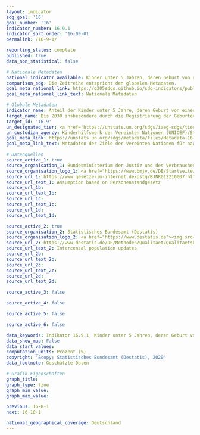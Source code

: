 ```yaml
---
layout: indicator
sdg_goal: '16'
goal_number: '16'
indicator_number: 16.9.1
indicator_sort_order: '16-09-01'
permalink: /16-9-1/

reporting_status: complete
published: true
data_non_statistical: false

# Nationale Metadaten
national_indicator_available: Kinder unter 5 Jahren, deren Geburt von einer Zivilbehörde registriert worden ist
comparison_sdg: Die Zeitreihe entspricht den globalen Metadaten.
goal_meta_national_link: https://g205sdgs.github.io/sdg-indicators/public/MetaDe/16.9.1.pdf
goal_meta_national_link_text: Nationale Metadaten

# Globale Metadaten
indicator_name: Anteil der Kinder unter 5 Jahre, deren Geburt von einer Zivilbehörde registriert wurde, nach Alter
target_name: Bis 2030 insbesondere durch die Registrierung der Geburten dafür sorgen, dass alle Menschen eine rechtliche Identität haben
target_id: '16.9'
un_designated_tier: <a href='https://unstats.un.org/sdgs/iaeg-sdgs/tier-classification/' title='Klicken Sie hier um weitere Informationen zur UN-Tier-Klassifikation zu erhalten.'>Tier I</a>
un_custodian_agency: Kinderhilfswerk der Vereinten Nationen (UNICEF)/Statistischen Division der UN (UNSD)
goal_meta_link: https://unstats.un.org/sdgs/metadata/files/Metadata-16-09-01.pdf
goal_meta_link_text: Metadaten der Ziele der Vereinten Nationen für nachhaltige Entwicklung

# Datenquellen
source_active_1: true
source_organisation_1: Bundesministerium der Justiz und des Verbraucherschutzes (BMJV)
source_organisation_logo_1: <a href="https://www.bmjv.de/DE/Startseite/Startseite_node.html"><img src="https://g205sdgs.github.io/sdg-indicators/public/OrgImgDe/bmjv.png" alt="Logo bmjv" style="height:60px; width:148px"/></a>
source_url_1: https://www.gesetze-im-internet.de/pstg/BJNR012210007.html
source_url_text_1: Assumption based on Personenstandgesetz
source_url_1b: 
source_url_text_1b: 
source_url_1c: 
source_url_text_1c: 
source_url_1d: 
source_url_text_1d: 

source_active_2: true
source_organisation_2: Statistisches Bundesamt (Destatis)
source_organisation_logo_2: <a href="https://www.destatis.de"><img src="https://g205sdgs.github.io/sdg-indicators/public/OrgImgDe/destatis.png" alt="Logo destatis" style="height:60px; width:148px"/></a>
source_url_2: https://www.destatis.de/DE/Methoden/Qualitaet/Qualitaetsberichte/Bevoelkerung/einfuehrung.html
source_url_text_2: Intercensal population updates
source_url_2b: 
source_url_text_2b: 
source_url_2c: 
source_url_text_2c: 
source_url_2d: 
source_url_text_2d: 

source_active_3: false

source_active_4: false

source_active_5: false

source_active_6: false

data_keywords: Indikator 16.9.1, Kinder unter 5 Jahren, deren Geburt von einer Zivilbehörde registriert worden ist, Kinderhilfswerk der Vereinten Nationen (UNICEF), Statistischen Division der UN (UNSD)
data_show_map: False
data_start_values: 
computation_units: Prozent (%)
copyright: '&copy; Statistisches Bundesamt (Destatis), 2020'
data_footnote: Geschätzte Daten

# Grafik Eigenschaften
graph_title: 
graph_type: line
graph_min_value: 
graph_max_value: 

previous: 16-8-1
next: 16-10-1

national_geographical_coverage: Deutschland
---
```


